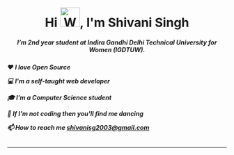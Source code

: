 <h1 align="center">Hi <img src="https://raw.githubusercontent.com/nixin72/nixin72/master/wave.gif" 
         alt="Waving hand animated gif"
         height="45"
         width="45" />, I'm Shivani Singh</h1>
<h5 align="center">
I’m 2nd year student at Indira Gandhi Delhi Technical University for Women (IGDTUW).  
        <h5 align ="left"> <p>❤ I love Open Source</p>
         <p>💻 I'm a self-taught web developer</p>
         <p>🎓 I'm a Computer Science student</p>
         <p>💃 If I'm not coding then you'll find me dancing </p>



📫 How to reach me **shivanisg2003@gmail.com**
<br><br>
<hr>



